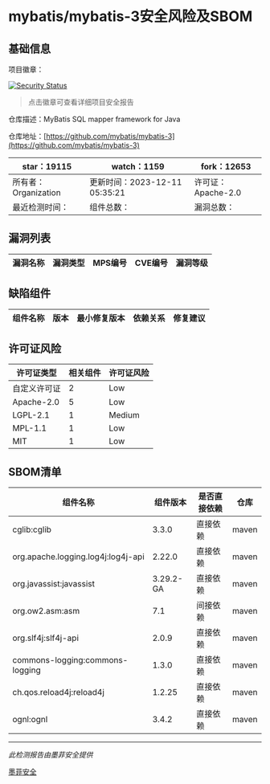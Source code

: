 # mybatis/mybatis-3安全风险及SBOM

## 基础信息

项目徽章：

[![Security Status](https://www.murphysec.com/platform3/v31/badge/1735002830294966272.svg)](https://www.murphysec.com/console/report/1724489939452125184/1735002830294966272)

> 点击徽章可查看详细项目安全报告

仓库描述：MyBatis SQL mapper framework for Java

仓库地址：[https://github.com/mybatis/mybatis-3](https://github.com/mybatis/mybatis-3)

| star：19115 | watch：1159 | fork：12653 |
| ----------- | -------------- | ------------ |
| 所有者：Organization | 更新时间：2023-12-11 05:35:21 | 许可证：Apache-2.0 |
| 最近检测时间： | 组件总数： | 漏洞总数： |




## 漏洞列表

| 漏洞名称 | 漏洞类型 | MPS编号 | CVE编号 | 漏洞等级 |
| ------- | ------ | ------- | ------ | ----- |





## 缺陷组件

| 组件名称 | 版本 | 最小修复版本 | 依赖关系 | 修复建议 |
| -------- | ---- | ------------ | -------- | -------- |





## 许可证风险

| 许可证类型 | 相关组件 | 许可证风险 |
| ---------- | -------- | ---------- |
|自定义许可证|2|Low|
|Apache-2.0|5|Low|
|LGPL-2.1|1|Medium|
|MPL-1.1|1|Low|
|MIT|1|Low|




## SBOM清单

| 组件名称 | 组件版本 | 是否直接依赖 | 仓库 |
| -------- | -------- | ------------ | ---- |
|cglib:cglib|3.3.0|直接依赖|maven|
|org.apache.logging.log4j:log4j-api|2.22.0|直接依赖|maven|
|org.javassist:javassist|3.29.2-GA|直接依赖|maven|
|org.ow2.asm:asm|7.1|间接依赖|maven|
|org.slf4j:slf4j-api|2.0.9|直接依赖|maven|
|commons-logging:commons-logging|1.3.0|直接依赖|maven|
|ch.qos.reload4j:reload4j|1.2.25|直接依赖|maven|
|ognl:ognl|3.4.2|直接依赖|maven|


------

*此检测报告由墨菲安全提供*

[墨菲安全](www.murphysec.com)